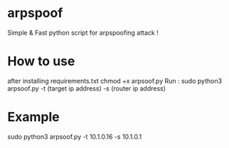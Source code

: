 # arpspoof
Simple & Fast python script for arpspoofing attack !

# How to use 
after installing requirements.txt 
chmod +x arpsoof.py 
Run : sudo python3 arpsoof.py -t (target ip address) -s (router ip address)

# Example
sudo python3 arpsoof.py -t 10.1.0.16 -s 10.1.0.1
